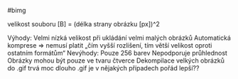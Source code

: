 #bimg

velikost souboru [B] = (délka strany obrázku [px])^2

Výhody:
	Velmi nízká velikost při ukládání velmi malých obrázků
	Automatická komprese => nemusí platit „čím vyšší rozlišení, tím větší velikost oproti ostatním formátům“
Nevýhody:
	Pouze 256 barev
	Nepodporuje průhlednost
	Obrázky mohou být pouze ve tvaru čtverce
	Dekompilace velkých obrázků do .gif trvá moc dlouho
	.gif je v nějakých případech pořád lepší??
